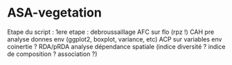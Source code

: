 # ASA-vegetation

Etape du script :
1ere etape : debroussaillage
		AFC sur flo (rpz !)
CAH
		pre analyse donnes env (ggplot2, boxplot, variance, etc)
		ACP sur variables env
		coinertie ?
		RDA/pRDA
		analyse dépendance spatiale (indice diversité ? indice de composition ? association ?)
